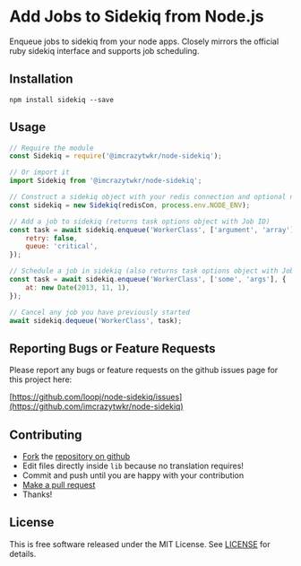 Add Jobs to Sidekiq from Node.js
================================

Enqueue jobs to sidekiq from your node apps. Closely mirrors the official 
ruby sidekiq interface and supports job scheduling.


Installation
------------

```shell
npm install sidekiq --save
```


Usage
-----

```javascript
// Require the module
const Sidekiq = require('@imcrazytwkr/node-sidekiq');

// Or import it
import Sidekiq from '@imcrazytwkr/node-sidekiq';

// Construct a sidekiq object with your redis connection and optional namespace
const sidekiq = new Sidekiq(redisCon, process.env.NODE_ENV);

// Add a job to sidekiq (returns task options object with Job ID)
const task = await sidekiq.enqueue('WorkerClass', ['argument', 'array'], {
    retry: false,
    queue: 'critical',
});

// Schedule a job in sidekiq (also returns task options object with Job ID)
const task = await sidekiq.enqueue('WorkerClass', ['some', 'args'], {
    at: new Date(2013, 11, 1),
});

// Cancel any job you have previously started
await sidekiq.dequeue('WorkerClass', task);
```


Reporting Bugs or Feature Requests
----------------------------------

Please report any bugs or feature requests on the github issues page for this
project here:

[https://github.com/loopj/node-sidekiq/issues](https://github.com/imcrazytwkr/node-sidekiq)


Contributing
------------

-   [Fork](https://help.github.com/articles/fork-a-repo) the [repository on github](https://github.com/imcrazytwkr/node-sidekiq)
-   Edit files directly inside `lib` because no translation requires!
-   Commit and push until you are happy with your contribution
-   [Make a pull request](https://help.github.com/articles/using-pull-requests)
-   Thanks!


License
-------

This is free software released under the MIT License.
See [LICENSE](https://github.com/imcrazytwkr/node-sidekiq/blob/master/LICENSE) for details.
